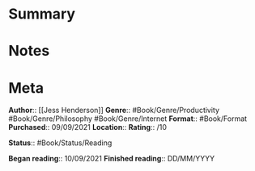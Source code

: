 # Summary

# Notes

# Meta
**Author**:: [[Jess Henderson]]
**Genre**:: #Book/Genre/Productivity #Book/Genre/Philosophy #Book/Genre/Internet 
**Format**:: #Book/Format
**Purchased**:: 09/09/2021
**Location**:: 
**Rating**:: /10

**Status**:: #Book/Status/Reading

**Began reading**:: 10/09/2021
**Finished reading**:: DD/MM/YYYY